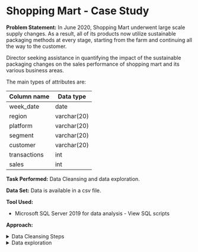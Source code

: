 
# Shopping Mart - Case Study

**Problem Statement:**
In June 2020, Shopping Mart underwent large scale supply changes. As a result, all of its products now utilize sustainable packaging methods at every stage, starting from the farm and continuing all the way to the customer. 

Director seeking assistance in quantifying the impact of the sustainable packaging changes on the sales performance of shopping mart and its various business areas.


The main types of attributes are:

| Column name| Data type|
| -----------| ---------|
| week_date | date |
| region | varchar(20) |
| platform | varchar(20)|
| segment | varchar(20) |
| customer | varchar(20)|
| transactions | int|
| sales | int|




**Task Performed:** Data Cleansing and data exploration.


**Data Set:** Data is available in a csv file.

**Tool Used:**
- Microsoft SQL Server 2019 for data analysis - View SQL scripts


**Approach:**
<details>
<summary>  Data Cleansing Steps </summary>
In a single query, we performed the following operations and generate a new table named clean_weekly_sales:

- Added week_number as the second column for each week_date value, for example any value from the 1st of January to 7th of January will be 1, 8th to 14th will be 2, etc.
- Added month_number with the calendar month for each week_date value as the 3rd column
- Added a calendar_year column as the 4th column containing either 2018, 2019 or 2020 values
- Added a new column called age_band after the original segment column using the following mapping on the number inside the segment value

| segment| age_band|
| -----------| ---------|
| 1 | Young Adults |
| 2 | Middle Aged |
| 3 or 4 | Retirees|

- Added a new demographic column using the following mapping for the first letter in the segment values:

| segment| demographic |
| -----------| ---------|
| F | Couples  |
| C | Families |

Have a look at clean_weekly_sales.csv after cleansing process.
</details>

<details>
<summary>  Data exploration </summary>
<ol>
    <li> Which week numbers are missing from the dataset?</li>
    <li> How many total transactions were there for each year in the dataset?</li>
    <li> What are the total sales for each region for each month?</li>
    <li> What is the total count of transactions for each platform</li>
    <li> What is the percentage of sales for Retail vs Shopify for each month?</li>
    <li> What is the percentage of sales by demographic for each year in the dataset?</li>
    <li> Which age_band and demographic values contribute the most to Retail sales?</li>
</ol>
</details>

